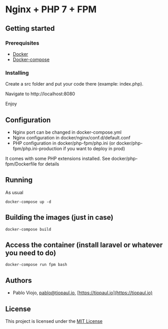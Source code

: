 Nginx + PHP 7 + FPM
============================

## Getting started

### Prerequisites

* [Docker](https://store.docker.com/search?offering=community&type=edition)
* [Docker-compose](https://docs.docker.com/compose/install/)


### Installing

Create a src folder and put your code there (example: index.php).

Navigate to http://localhost:8080

Enjoy


## Configuration

* Nginx port can be changed in docker-compose.yml
* Nginx configuration in docker/nginx/conf.d/default.conf
* PHP configuration in docker/php-fpm/php.ini (or docker/php-fpm/php.ini-production if you want to deploy in prod)

It comes with some PHP extensions installed. See docker/php-fpm/Dockerfile for details

## Running

As usual

```
docker-compose up -d
```

## Building the images (just in case)

```
docker-compose build
```

## Access the container (install laravel or whatever you need to do)

```
docker-compose run fpm bash
```


## Authors

* Pablo Viojo, [pablo@tiopaul.io](mailto:pablo@tiopaul.io), [https://tiopaul.io](https://tiopaul.io)

## License

This project is licensed under the [MIT License](https://opensource.org/licenses/MIT)



